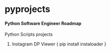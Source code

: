 # pyprojects

#### Python Software Engineer Roadmap

Python Scripts projects

1. Instagram DP Viewer { pip install instaloader }

